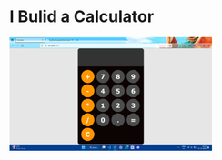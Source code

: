 <h1>I Bulid a Calculator </h1>
<img src="/JavaScript-Projects/asstes/project-01.png" height = 200px>

